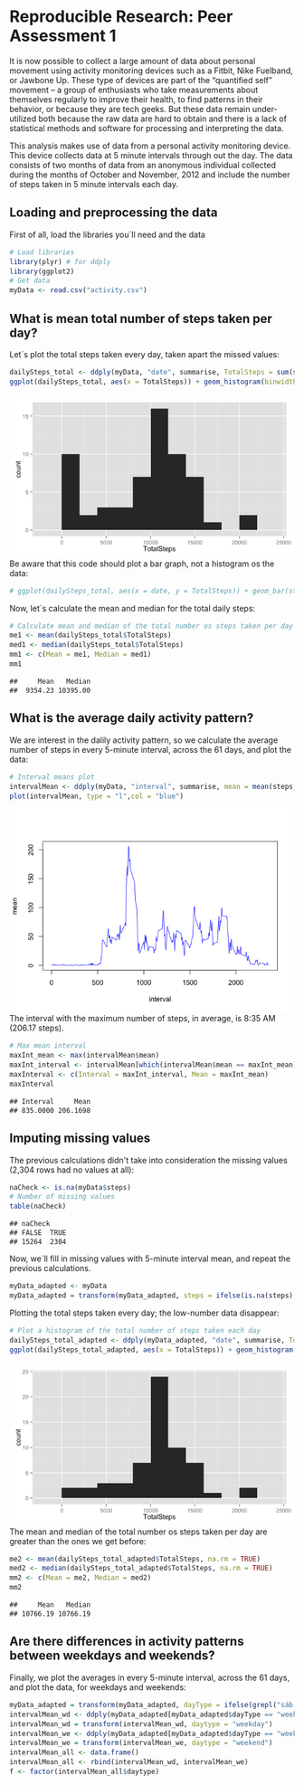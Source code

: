 # Reproducible Research: Peer Assessment 1
It is now possible to collect a large amount of data about personal movement using activity monitoring devices such as a Fitbit, Nike Fuelband, or Jawbone Up. These type of devices are part of the “quantified self” movement – a group of enthusiasts who take measurements about themselves regularly to improve their health, to find patterns in their behavior, or because they are tech geeks. But these data remain under-utilized both because the raw data are hard to obtain and there is a lack of statistical methods and software for processing and interpreting the data.

This analysis makes use of data from a personal activity monitoring device. This device collects data at 5 minute intervals through out the day. The data consists of two months of data from an anonymous individual collected during the months of October and November, 2012 and include the number of steps taken in 5 minute intervals each day.

## Loading and preprocessing the data
First of all, load the libraries you´ll need and the data

```r
# Load libraries
library(plyr) # for ddply
library(ggplot2)
# Get data
myData <- read.csv("activity.csv")
```
## What is mean total number of steps taken per day?
Let´s plot the total steps taken every day, taken apart the missed values:

```r
dailySteps_total <- ddply(myData, "date", summarise, TotalSteps = sum(steps, na.rm = TRUE))
ggplot(dailySteps_total, aes(x = TotalSteps)) + geom_histogram(binwidth = 2000)
```

![](PA1_template_files/figure-html/totalPlot-1.png) 
Be aware that this code should plot a bar graph, not a histogram os the data:

```r
# ggplot(dailySteps_total, aes(x = date, y = TotalSteps)) + geom_bar(stat = "identity")
```
Now, let`s calculate the mean and median for the total daily steps:

```r
# Calculate mean and median of the total number os steps taken per day
me1 <- mean(dailySteps_total$TotalSteps)
med1 <- median(dailySteps_total$TotalSteps)
mm1 <- c(Mean = me1, Median = med1)
mm1
```

```
##     Mean   Median 
##  9354.23 10395.00
```
## What is the average daily activity pattern?
We are interest in the dalily activity pattern, so we calculate the average number of steps in every 5-minute interval, across the 61 days, and plot the data: 

```r
# Interval means plot
intervalMean <- ddply(myData, "interval", summarise, mean = mean(steps, na.rm = TRUE))
plot(intervalMean, type = "l",col = "blue")
```

![](PA1_template_files/figure-html/intervalPlot-1.png) 
The interval with the maximum number of steps, in average, is 8:35 AM (206.17 steps).

```r
# Max mean interval
maxInt_mean <- max(intervalMean$mean)
maxInt_interval <- intervalMean[which(intervalMean$mean == maxInt_mean),"interval"]
maxInterval <- c(Interval = maxInt_interval, Mean = maxInt_mean)
maxInterval
```

```
## Interval     Mean 
## 835.0000 206.1698
```
## Imputing missing values
The previous calculations didn't take into consideration the missing values (2,304 rows had no values at all): 

```r
naCheck <- is.na(myData$steps)
# Number of missing values
table(naCheck)
```

```
## naCheck
## FALSE  TRUE 
## 15264  2304
```
Now, we´ll fill in missing values with 5-minute interval mean, and repeat the previous calculations.

```r
myData_adapted <- myData
myData_adapted = transform(myData_adapted, steps = ifelse(is.na(steps), mean(myData[myData$interval == interval, "steps"], na.rm = TRUE), steps))
```
Plotting the total steps taken every day; the low-number data disappear:

```r
# Plot a histogram of the total number of steps taken each day
dailySteps_total_adapted <- ddply(myData_adapted, "date", summarise, TotalSteps = sum(steps, na.rm = TRUE))
ggplot(dailySteps_total_adapted, aes(x = TotalSteps)) + geom_histogram(binwidth = 2000)
```

![](PA1_template_files/figure-html/totalPlot2-1.png) 
The mean and median of the total number os steps taken per day are greater than the ones we get before:

```r
me2 <- mean(dailySteps_total_adapted$TotalSteps, na.rm = TRUE)
med2 <- median(dailySteps_total_adapted$TotalSteps, na.rm = TRUE)
mm2 <- c(Mean = me2, Median = med2)
mm2
```

```
##     Mean   Median 
## 10766.19 10766.19
```
## Are there differences in activity patterns between weekdays and weekends?
Finally, we plot the averages in every 5-minute interval, across the 61 days, and plot the data, for weekdays and weekends: 

```r
myData_adapted = transform(myData_adapted, dayType = ifelse(grepl("sáb|dom", weekdays(as.Date(date), abbr = TRUE)), "weekend", "weekday"))
intervalMean_wd <- ddply(myData_adapted[myData_adapted$dayType == "weekday",], "interval", summarise, mean = mean(steps, na.rm = TRUE))
intervalMean_wd = transform(intervalMean_wd, daytype = "weekday")
intervalMean_we <- ddply(myData_adapted[myData_adapted$dayType == "weekend",], "interval", summarise, mean = mean(steps, na.rm = TRUE))
intervalMean_we = transform(intervalMean_we, daytype = "weekend")
intervalMean_all <- data.frame()
intervalMean_all <- rbind(intervalMean_wd, intervalMean_we)
f <- factor(intervalMean_all$daytype)
```
